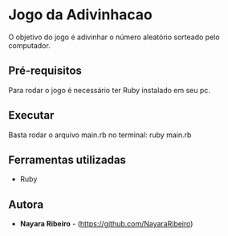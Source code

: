 # Jogo da Adivinhacao

O objetivo do jogo é adivinhar o número aleatório sorteado pelo computador.

## Pré-requisitos

Para rodar o jogo é necessário ter Ruby instalado em seu pc.

## Executar

Basta rodar o arquivo main.rb no terminal:
ruby main.rb

## Ferramentas utilizadas

* Ruby

## Autora

* **Nayara Ribeiro** - (https://github.com/NayaraRibeiro)

